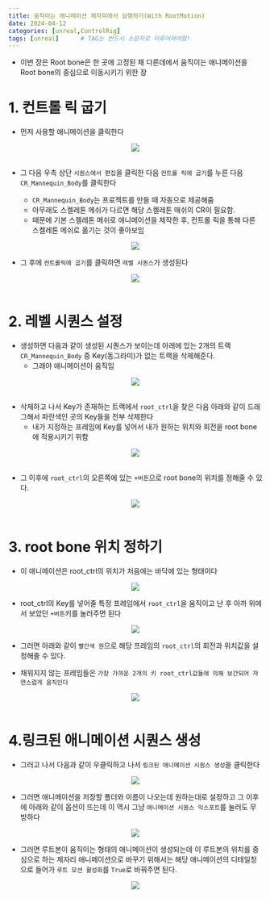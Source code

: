 ```yaml
---
title: 움직이는 애니메이션 제자리에서 실행하기(With RootMotion)
date: 2024-04-12
categories: [unreal,ControlRig]
tags: [unreal]		# TAG는 반드시 소문자로 이루어져야함!
---
```


* 이번 장은 Root bone은 한 곳에 고정된 채 다른데에서 움직이는 애니메이션을 Root bone의 중심으로 이동시키기 위한 장

# 1. 컨트롤 릭 굽기

* 먼저 사용할 애니메이션을 클릭한다

<center><img src="./../.../../../../assets/img/Unreal/Animation/CRAnimation/CR1.png"></center>

<br>

* 그 다음 우측 상단 `시퀀스에서 편집`을 클릭한 다음 `컨트롤 릭에 굽기`를 누른 다음 `CR_Mannequin_Body`를 클릭한다

  * `CR_Mannequin_Body`는 프로젝트를 만들 때 자동으로 제공해줌
  * 아무래도 스켈레톤 메쉬가 다르면 해당 스켈레톤 매쉬의 CR이 필요함.
  * 때문에 기본 스켈레톤 메쉬로 애니메이션을 제작한 후, 컨트롤 릭을 통해 다른 스켈레톤 메쉬로 옮기는 것이 좋아보임

<center><img src="./../.../../../../assets/img/Unreal/Animation/CRAnimation/CR2.png"></center>

* 그 후에 `컨트롤릭에 굽기`를 클릭하면 `레벨 시퀀스`가 생성된다

<center><img src="./../.../../../../assets/img/Unreal/Animation/CRAnimation/CR3.png"></center>

<br>

# 2. 레벨 시퀀스 설정

* 생성하면 다음과 같이 생성된 시퀀스가 보이는데 아래에 있는 2개의 트랙 `CR_Mannequin_Body` 중 Key(동그라미)가 없는 트랙을 삭제해준다.
  * 그래야 애니메이션이 움직임

<center><img src="./../.../../../../assets/img/Unreal/Animation/CRAnimation/CR4.png"></center>

<br>

* 삭제하고 나서 Key가 존재하는 트랙에서 `root_ctrl`을 찾은 다음 아래와 같이 드래그해서 파란색인 곳의 Key들을 전부 삭제한다
  * 내가 지정하는 프레임에 Key를 넣어서 내가 원하는 위치와 회전을 root bone에 적용시키기 위함

<center><img src="./../.../../../../assets/img/Unreal/Animation/CRAnimation/CR5.png"></center>

<br>

* 그 이후에 `root_ctrl`의 오른쪽에 있는 `+버튼`으로 root bone의 위치를 정해줄 수 있다.

<center><img src="./../.../../../../assets/img/Unreal/Animation/CRAnimation/CR6.png"></center>


<br>

# 3. root bone 위치 정하기

* 이 애니메이션은 root_ctrl의 위치가 처음에는 바닥에 있는 형태이다

<center><img src="./../.../../../../assets/img/Unreal/Animation/CRAnimation/CR7.png"></center>

* root_ctrl의 Key를 넣어줄 특정 프레임에서 `root_ctrl`을 움직이고 난 후 아까 위에서 보았던 `+버튼`키를 눌러주면 된다

<center><img src="./../.../../../../assets/img/Unreal/Animation/CRAnimation/CR8.png"></center>

* 그러면 아래와 같이 `빨간색 원`으로 해당 프레임의 `root_ctrl`의 회전과 위치값을 설정해줄 수 있다.

* 채워지지 않는 프레임들은 `가장 가까운 2개의 키 root_ctrl값들에 의해 보간되어 자연스럽게 움직인다`

<center><img src="./../.../../../../assets/img/Unreal/Animation/CRAnimation/CR9.png"></center>


<br>

# 4.링크된 애니메이션 시퀀스 생성

* 그러고 나서 다음과 같이 우클릭하고 나서 `링크된 애니메이션 시퀀스 생성`을 클릭한다

<center><img src="./../.../../../../assets/img/Unreal/Animation/CRAnimation/CR10.png"></center>

* 그러면 애니메이션을 저장할 폴더와 이름이 나오는데 원하는대로 설정하고 그 이후에 아래와 같이 옵션이 뜨는데 이 역시 그냥 `애니메이션 시퀀스 익스포트`를 눌러도 무방하다

<center><img src="./../.../../../../assets/img/Unreal/Animation/CRAnimation/CR11.png"></center>

* 그러면 루트본이 움직이는 형태의 애니메이션이 생성되는데 이 루트본의 위치를 중심으로 하는 제자리 애니메이션으로 바꾸기 위해서는 해당 애니메이션의 디테일창으로 들어가 `루트 모션 활성화`를 `True`로 바꿔주면 된다.

<center><img src="./../.../../../../assets/img/Unreal/Animation/CRAnimation/CR12.png"></center>